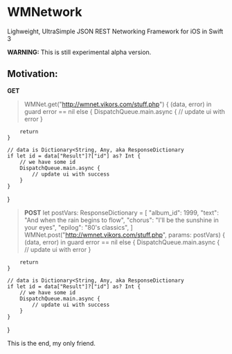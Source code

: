 # WMNetwork
Lighweight, UltraSimple JSON REST Networking Framework for iOS in Swift 3

**WARNING:** This is still experimental alpha version.

## Motivation:

**GET**
> WMNet.get("http://wmnet.vikors.com/stuff.php") { (data, error) in
	guard error == nil else {
		DispatchQueue.main.async {
			// update ui with error
		}
        
		return
	}

	// data is Dictionary<String, Any, aka ResponseDictionary
	if let id = data["Result"]?["id"] as? Int {
		// we have some id
		DispatchQueue.main.async {
			// update ui with success
		}
	}
}


> **POST**
let postVars: ResponseDictionary = [
	"album_id": 1999,
    "text": "And when the rain begins to flow",
    "chorus": "I'll be the sunshine in your eyes",
    "epilog": "80's classics",
]
WMNet.post("http://wmnet.vikors.com/stuff.php", params: postVars) { (data, error) in
    guard error == nil else {
        DispatchQueue.main.async {
            // update ui with error
        }
        
        return
    }

    // data is Dictionary<String, Any, aka ResponseDictionary
    if let id = data["Result"]?["id"] as? Int {
        // we have some id
        DispatchQueue.main.async {
            // update ui with success
        }
    }
}


This is the end, my only friend.